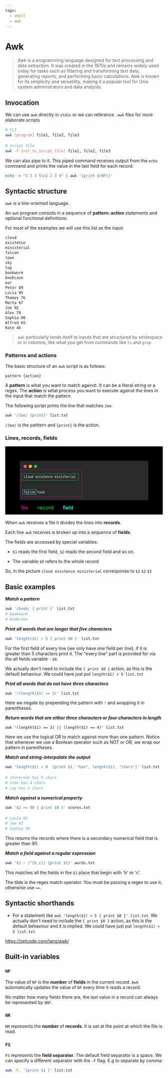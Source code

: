 ```yaml
---
tags:
  - shell
  - awk
---
```


# Awk

> Awk is a programming language designed for text processing and data
> extraction. It was created in the 1970s and remains widely used today for
> tasks such as filtering and transforming text data, generating reports, and
> performing basic calculations. Awk is known for its simplicity and
> versatility, making it a popular tool for Unix system administrators and data
> analysts.

## Invocation

We can use `awk` directly in `stdin` or we can reference `.awk` files for more
elaborate scripts

```bash
# CLI
awk [program] file1, file2, file3

# Script file
awk -f [ref_to_script_file] file1, file2, file3
```

We can also pipe to it. This piped command receives output from the `echo`
command and prints the value in the last field for each record:

```bash
echo -e "1 2 3 5\n2 2 3 8" | awk '{print $(NF)}'
```

## Syntactic structure

`awk` is a line-oriented language.

An `awk` program consists in a sequence of **pattern: action** statements and
optional functional definitions.

For most of the examples we will use this list as the input:

```
cloud
existence
ministerial
falcon
town
sky
top
bookworm
bookcase
war
Peter 89
Lucia 95
Thomas 76
Marta 67
Joe 92
Alex 78
Sophia 90
Alfred 65
Kate 46
```

> `awk` particularly lends itself to inputs that are structured by whitespace or
> in columns, like what you get from commands like `ls` and `grep`

### Patterns and actions

The basic structure of an `awk` script is as follows:

```
pattern {action}
```

A **pattern** is what you want to match against. It can be a literal string or a
regex. The **action** is what process you want to execute against the lines in
the input that match the pattern.

The following script prints the line that matches `Joe`:

```bash
awk '/Joe/ {print}' list.txt
```

`/Joe/` is the patttern and `{print}` is the action.

### Lines, records, fields

![](static/awk-outline.png)

When `awk` receives a file it divides the lines into **records**.

Each line `awk` receives is broken up into a sequence of **fields**.

The fields are accessed by special variables:

- `$1` reads the first field, `$2` reads the second field and so on.

- The variable `$0` refers to the whole record

So, in the picture `cloud existence ministerial` corresponse to `$1` `$2` `$3`

## Basic examples

**_Match a pattern_**

```bash
awk '/book/ { print }' list.txt
# bookworm
# bookcase
```

**_Print all words that are longer that five characters_**

```bash
awk 'length($1) > 5 { print $0 }' list.txt
```

For the first field of every line (we only have one field per line), if it is
greater than 5 characters print it. The "every line" part is provided for via
the all fields variable - `$0`.

We actually don't need to include the `{ print $0 }` action, as this is the
default behaviour. We could have just put `length($1) > 5 list.txt`

**_Print all words that do not have three characters_**

```bash
awk '!(length($1) == 3)' list.txt
```

Here we negate by prepending the pattern with `!` and wrapping it in
parentheses.

**_Return words that are either three characters or four characters in length_**

```
awk '(length($1) == 3) || (length($1) == 4)' list.txt
```

Here we use the logical OR to match against more than one pattern. Notice that
whenever we use a Boolean operator such as NOT or OR, we wrap our pattern in
parentheses.

**_Match and string-interpolate the output_**

```bash
awk 'length($1) > 0  {print $1, "has", length($1), "chars"}' list.txt

# storeroom has 9 chars
# tree has 4 chars
# cup has 3 chars
```

**_Match against a numerical property_**

```bash
awk '$2 >= 90 { print $0 }' scores.txt

# Lucia 95
# Joe 92
# Sophia 90
```

This returns the records where there is a secondary numerical field that is
greater than 90.

**_Match a field against a regular expression_**

```bash
awk '$1 ~ /^[b,c]/ {print $1}' words.txt
```

This matches all the fields in the `$1` place that begin with 'b' or 'c'.

The tilde is the regex match operator. You must be passing a regex to use it,
otherwise use `==`.

## Syntactic shorthands

- For a statement like `awk 'length($1) > 5 { print $0 }' list.txt`. We actually
  don't need to include the `{ print $0 }` action, as this is the default
  behaviour and it is implied. We could have just put `length($1) > 5 list.txt`.

https://zetcode.com/lang/awk/

## Built-in variables

### `NF`

The value of `NF` is the **number** of **fields** in the current record. `Awk`
automatically updates the value of `NF` every time it reads a record.

No matter how many fields there are, the last value in a record can always be
represented by `$NF`.

### `NR`

`NR` represents the **number** of **records**. It is set at the point at which
the file is read.

### `FS`

`FS` represents the **field separator**. The default field separator is a space.
We can specify a different separator with the `-F` flag. E.g to separate by
comma:

```bash
awk -F, '{print $1 }' list.txt
```
